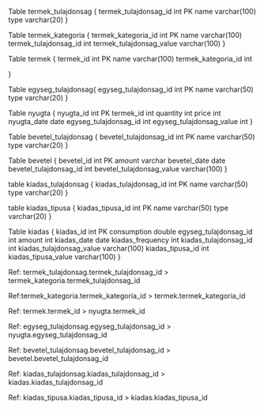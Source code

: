 Table termek_tulajdonsag {
  termek_tulajdonsag_id int PK
  name varchar(100)
  type varchar(20)
}

Table termek_kategoria {
  termek_kategoria_id int PK
  name varchar(100)
  termek_tulajdonsag_id int
  termek_tulajdonsag_value varchar(100)
}

Table termek { 
 termek_id int PK 
 name varchar(100)
 termek_kategoria_id int
 
}

Table egyseg_tulajdonsag{
  egyseg_tulajdonsag_id int PK
  name varchar(50)
  type varchar(20)
}

Table nyugta {
  nyugta_id int PK
  termek_id int 
  quantity int
  price int
  nyugta_date date
  egyseg_tulajdonsag_id int
  egyseg_tulajdonsag_value int
}

Table bevetel_tulajdonsag {
  bevetel_tulajdonsag_id int PK
  name varchar(50)
  type varchar(20)
}

Table bevetel {
  bevetel_id int PK
  amount varchar
  bevetel_date date
  bevetel_tulajdonsag_id int
  bevetel_tulajdonsag_value varchar(100)
}

table kiadas_tulajdonsag { 
  kiadas_tulajdonsag_id int PK
  name varchar(50)
  type varchar(20)
}

table kiadas_tipusa { 
  kiadas_tipusa_id int PK
  name varchar(50)
  type varchar(20)
}

Table kiadas {
  kiadas_id int PK
  consumption double
  egyseg_tulajdonsag_id int
  amount int
  kiadas_date date
  kiadas_frequency int
  kiadas_tulajdonsag_id int
  kiadas_tulajdonsag_value varchar(100)
  kiadas_tipusa_id int
  kiadas_tipusa_value varchar(100)
}

Ref: termek_tulajdonsag.termek_tulajdonsag_id >  termek_kategoria.termek_tulajdonsag_id 

Ref:termek_kategoria.termek_kategoria_id > termek.termek_kategoria_id

Ref: termek.termek_id > nyugta.termek_id

Ref: egyseg_tulajdonsag.egyseg_tulajdonsag_id > nyugta.egyseg_tulajdonsag_id

Ref: bevetel_tulajdonsag.bevetel_tulajdonsag_id > bevetel.bevetel_tulajdonsag_id

Ref: kiadas_tulajdonsag.kiadas_tulajdonsag_id > kiadas.kiadas_tulajdonsag_id

Ref: kiadas_tipusa.kiadas_tipusa_id > kiadas.kiadas_tipusa_id

